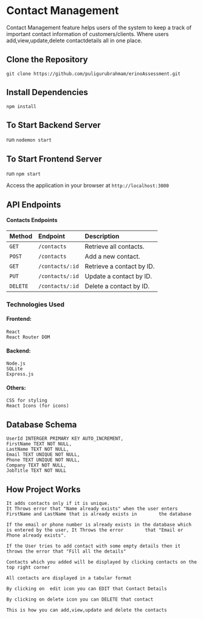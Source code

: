 
# Contact Management

Contact Management feature helps users of the system to keep a track of important contact information of customers/clients. 
Where users add,view,update,delete contactdetails all in one place.

## Clone the Repository

```git clone https://github.com/puligurubrahmam/erinoAssessment.git```

## Install Dependencies

```npm install```

## To Start Backend Server 

run ```nodemon start```

## To Start Frontend Server 

run ```npm start```

Access the application in your browser at ```http://localhost:3000```

## API Endpoints

#### Contacts Endpoints

| Method | Endpoint     | Description                |
| :-------- | :------- | :------------------------- |
| `GET` | `/contacts` | Retrieve all contacts. |
| `POST` | `/contacts` | Add a new contact. |
| `GET` | `/contacts/:id` | Retrieve a contact by ID. |
| `PUT` | `/contacts/:id` | Update a contact by ID. |
| `DELETE` | `/contacts/:id` | Delete a contact by ID. |

### Technologies Used
#### Frontend:
    React
    React Router DOM
#### Backend:
    Node.js
    SQLite
    Express.js
#### Others:
    CSS for styling
    React Icons (for icons)

## Database Schema
    
    UserId INTERGER PRIMARY KEY AUTO_INCREMENT,
    FirstName TEXT NOT NULL,
    LastName TEXT NOT NULL,
    Email TEXT UNIQUE NOT NULL,
    Phone TEXT UNIQUE NOT NULL,
    Company TEXT NOT NULL,
    JobTitle TEXT NOT NULL

## How Project Works

    It adds contacts only if it is unique.
    It Throws error that "Name already exists" when the user enters FirstName and LastName that is already exists in        the database

    If the email or phone number is already exists in the database which is entered by the user, It Throws the error        that "Email or Phone already exists".

    If the User tries to add contact with some empty details then it throws the error that "Fill all the details"

    Contacts which you added will be displayed by clicking contacts on the top right corner

    All contacts are displayed in a tabular format

    By clicking on  edit icon you can EDIT that Contact Details

    By clicking on delete icon you can DELETE that contact

    This is how you can add,view,update and delete the contacts


